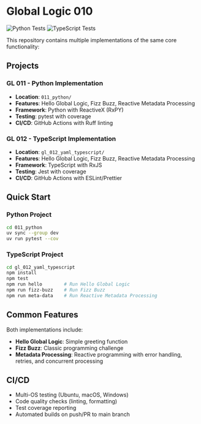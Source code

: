 # Global Logic 010

![Python Tests](https://github.com/alexbigkid/gl_010_yaml_groovy/actions/workflows/gl_011_python.yml/badge.svg)
![TypeScript Tests](https://github.com/alexbigkid/gl_010_yaml_groovy/actions/workflows/gl_012_typescript.yml/badge.svg)
<!-- [![codecov](https://codecov.io/gh/alexbigkid/gl_010_yaml_groovy/branch/main/graph/badge.svg)](https://codecov.io/gh/alexbigkid/gl_010_yaml_groovy) -->

This repository contains multiple implementations of the same core functionality:

## Projects

### GL 011 - Python Implementation
- **Location**: `011_python/`
- **Features**: Hello Global Logic, Fizz Buzz, Reactive Metadata Processing
- **Framework**: Python with ReactiveX (RxPY)
- **Testing**: pytest with coverage
- **CI/CD**: GitHub Actions with Ruff linting

### GL 012 - TypeScript Implementation
- **Location**: `gl_012_yaml_typescript/`
- **Features**: Hello Global Logic, Fizz Buzz, Reactive Metadata Processing
- **Framework**: TypeScript with RxJS
- **Testing**: Jest with coverage
- **CI/CD**: GitHub Actions with ESLint/Prettier

## Quick Start

### Python Project
```bash
cd 011_python
uv sync --group dev
uv run pytest --cov
```

### TypeScript Project
```bash
cd gl_012_yaml_typescript
npm install
npm test
npm run hello        # Run Hello Global Logic
npm run fizz-buzz    # Run Fizz Buzz
npm run meta-data    # Run Reactive Metadata Processing
```

## Common Features

Both implementations include:
- **Hello Global Logic**: Simple greeting function
- **Fizz Buzz**: Classic programming challenge
- **Metadata Processing**: Reactive programming with error handling, retries, and concurrent processing

## CI/CD

- Multi-OS testing (Ubuntu, macOS, Windows)
- Code quality checks (linting, formatting)
- Test coverage reporting
- Automated builds on push/PR to main branch
